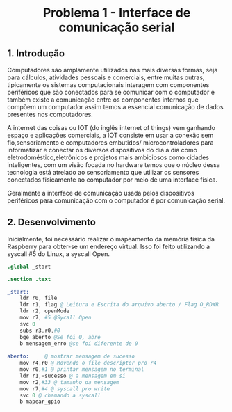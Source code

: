 # <h1 align="center">Problema 1 - Interface de comunicação serial</h1>
 
## 1. Introdução
Computadores são amplamente utilizados nas mais diversas formas, seja para cálculos, atividades pessoais e comerciais, entre muitas outras, tipicamente os sistemas computacionais interagem com componentes periféricos que são conectados para se comunicar com o computador e também existe a comunicação entre os componentes internos que compõem um computador assim temos a essencial comunicação de dados presentes nos computadores.

A internet das coisas ou IOT (do inglês internet of things) vem ganhando espaço e aplicações comerciais, a IOT consiste em usar a conexão sem fio,sensoriamento e computadores embutidos/ microcontroladores para informatizar e conectar os diversos dispositivos do dia a dia como eletrodoméstico,eletrônicos e projetos mais ambiciosos como cidades inteligentes, com um visão focada no hardware temos que o núcleo dessa tecnologia está atrelado ao sensoriamento que utilizar os sensores conectados fisicamente ao computador por meio de uma interface física.

Geralmente a interface de comunicação usada pelos dispositivos periféricos para comunicação com o computador é por comunicação serial.

## 2. Desenvolvimento
Inicialmente, foi necessário realizar o mapeamento da memória física da Raspberry para obter-se um endereço virtual. Isso foi feito utilizando a syscall #5 do Linux, a syscall Open.
```s
.global _start

.section .text

_start:
    ldr r0, file
    ldr r1, flag @ Leitura e Escrita do arquivo aberto / Flag O_RDWR
    ldr r2, openMode
    mov r7, #5 @Sycall Open
    svc 0
    subs r3,r0,#0
    bge aberto @Se foi 0, abre
    b mensagem_erro @se foi diferente de 0
    
aberto:     @ mostrar mensagem de sucesso
    mov r4,r0 @ Movendo o file descriptor pro r4
    mov r0,#1 @ printar mensagem no terminal
    ldr r1,=sucesso @ a mensagem em si
    mov r2,#33 @ tamanho da mensagem
    mov r7,#4 @ syscall pro write
    svc 0 @ chamando a syscall
    b mapear_gpio
```
